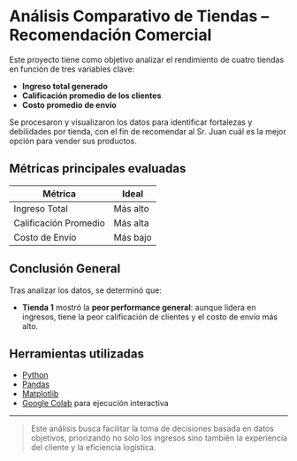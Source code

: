 # Análisis Comparativo de Tiendas – Recomendación Comercial

Este proyecto tiene como objetivo analizar el rendimiento de cuatro tiendas en función de tres variables clave:

- **Ingreso total generado**
- **Calificación promedio de los clientes**
- **Costo promedio de envío**

Se procesaron y visualizaron los datos para identificar fortalezas y debilidades por tienda, con el fin de recomendar al Sr. Juan cuál es la mejor opción para vender sus productos.

## Métricas principales evaluadas

| Métrica                | Ideal         |
|------------------------|---------------|
| Ingreso Total          | Más alto      |
| Calificación Promedio  | Más alta      |
| Costo de Envío         | Más bajo      |

## Conclusión General

Tras analizar los datos, se determinó que:

- **Tienda 1** mostró la **peor performance general**: aunque lidera en ingresos, tiene la peor calificación de clientes y el costo de envío más alto.

## Herramientas utilizadas

- [Python](https://www.python.org/)
- [Pandas](https://pandas.pydata.org/)
- [Matplotlib](https://matplotlib.org/)
- [Google Colab](https://colab.research.google.com/) para ejecución interactiva

---

> Este análisis busca facilitar la toma de decisiones basada en datos objetivos, priorizando no solo los ingresos sino también la experiencia del cliente y la eficiencia logística.
